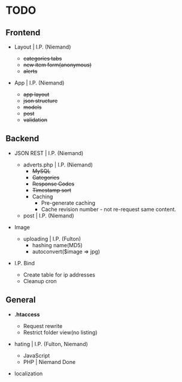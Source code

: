 # TODO

## Frontend

- Layout | I.P. (Niemand)
    + ~~categories tabs~~
    + ~~new item form(anonymous)~~
    + ~~alerts~~

- App    | I.P. (Niemand)
    + ~~app layout~~
    + ~~json structure~~
    + ~~models~~
    + ~~post~~
    + ~~validation~~

## Backend

 - JSON REST | I.P. (Niemand)
    - adverts.php | I.P. (Niemand)
        + ~~MySQL~~
        + ~~Categories~~
        + ~~Response Codes~~
        + ~~Timestamp sort~~
        + Caching
            * Pre-generate caching
            * Cache revision number - not re-request same content.
    - post        | I.P. (Niemand)

 - Image
    - uploading | I.P. (Fulton)
        - hashing name(MD5)
        - autoconvert($image => jpg)

 - I.P. Bind
     + Create table for ip addresses
     + Cleanup cron
## General

 - **.htaccess**
    - Request rewrite
    - Restrict folder view(no listing)

 - hating | I.P. (Fulton, Niemand)
     - JavaScript
     - PHP        | Niemand Done

 - localization 